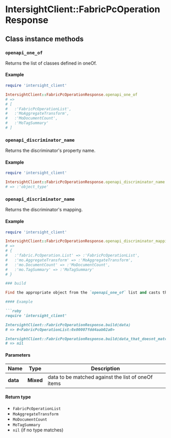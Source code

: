 # IntersightClient::FabricPcOperationResponse

## Class instance methods

### `openapi_one_of`

Returns the list of classes defined in oneOf.

#### Example

```ruby
require 'intersight_client'

IntersightClient::FabricPcOperationResponse.openapi_one_of
# =>
# [
#   :'FabricPcOperationList',
#   :'MoAggregateTransform',
#   :'MoDocumentCount',
#   :'MoTagSummary'
# ]
```

### `openapi_discriminator_name`

Returns the discriminator's property name.

#### Example

```ruby
require 'intersight_client'

IntersightClient::FabricPcOperationResponse.openapi_discriminator_name
# => :'object_type'
```

### `openapi_discriminator_name`

Returns the discriminator's mapping.

#### Example

```ruby
require 'intersight_client'

IntersightClient::FabricPcOperationResponse.openapi_discriminator_mapping
# =>
# {
#   :'fabric.PcOperation.List' => :'FabricPcOperationList',
#   :'mo.AggregateTransform' => :'MoAggregateTransform',
#   :'mo.DocumentCount' => :'MoDocumentCount',
#   :'mo.TagSummary' => :'MoTagSummary'
# }

### build

Find the appropriate object from the `openapi_one_of` list and casts the data into it.

#### Example

```ruby
require 'intersight_client'

IntersightClient::FabricPcOperationResponse.build(data)
# => #<FabricPcOperationList:0x00007fdd4aab02a0>

IntersightClient::FabricPcOperationResponse.build(data_that_doesnt_match)
# => nil
```

#### Parameters

| Name | Type | Description |
| ---- | ---- | ----------- |
| **data** | **Mixed** | data to be matched against the list of oneOf items |

#### Return type

- `FabricPcOperationList`
- `MoAggregateTransform`
- `MoDocumentCount`
- `MoTagSummary`
- `nil` (if no type matches)

